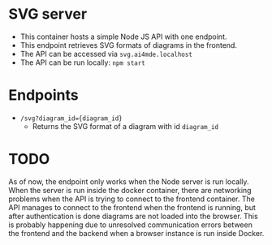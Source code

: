 # SVG server

- This container hosts a simple Node JS API with one endpoint.
- This endpoint retrieves SVG formats of diagrams in the frontend.
- The API can be accessed via `svg.ai4mde.localhost`
- The API can be run locally: `npm start`

# Endpoints
- `/svg?diagram_id={diagram_id}`
    - Returns the SVG format of a diagram with id `diagram_id`

# TODO
As of now, the endpoint only works when the Node server is run locally. When the server is run inside the docker container, there are networking problems when the API is trying to connect to the frontend container. The API manages to connect to the frontend when the frontend is running, but after authentication is done diagrams are not loaded into the browser. This is probably happening due to unresolved communication errors between the frontend and the backend when a browser instance is run inside Docker.
